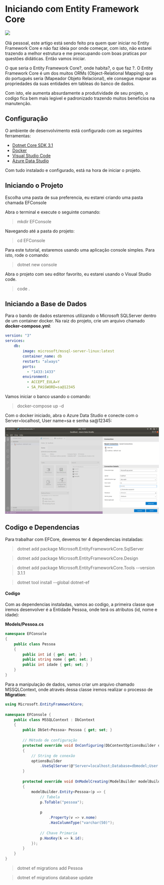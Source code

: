 # Iniciando com Entity Framework Core

![](https://ralmsdeveloper.github.io/assets/images/efcore.png)

Olá pessoal, este artigo está sendo feito pra quem quer iniciar no Entity Framework Core e não faz ideia por onde começar, com isto, não estarei trazendo a melhor estrutura e me preocupando com boas praticas por questões didáticas. Então vamos iniciar.

O que seria o Entity Framework Core?, onde habita?, o que faz ?. O Entity Framework Core é um dos muitos ORMs (Object-Relational Mapping) que do portugués seria (Mapeador Objeto Relacional), ele consegue mapear as propriedades da suas entidades em tableas do banco de dados.

Com isto, ele aumenta absurdamente a produtividade de seu projeto, o codigo fica bem mais legivel e padronizado trazendo muitos beneficios na manutenção.

## Configuração

O ambiente de desenvolvimento está configurado com as seguintes ferramentas:

* [Dotnet Core SDK 3.1](https://dotnet.microsoft.com/download)
* [Docker](https://docs.docker.com/docker-for-windows/install/)
* [Visual Studio Code](https://code.visualstudio.com/download)
* [Azure Data Studio](https://docs.microsoft.com/pt-br/sql/azure-data-studio/download-azure-data-studio?view=sql-server-2017)

Com tudo instalado e configurado, está na hora de iniciar o projeto.

## Iniciando o Projeto

Escolha uma pasta de sua preferencia, eu estarei criando uma pasta chamada EFConsole

Abra o terminal e execute o seguinte comando:
> mkdir EFConsole

Navegando até a pasta do projeto:
> cd EFConsole

Para este tutorial, estaremos usando uma aplicação console simples.
Para isto, rode o comando:
> dotnet new console

Abra o projeto com seu editor favorito, eu estarei usando o Visual Studio code.

> code .

## Iniciando a Base de Dados

Para o bando de dados estaremos utilizando o Microsoft SQLServer dentro de um container docker.
Na raiz do projeto, crie um arquivo chamado **docker-compose.yml**:

``` yml
version: "3"
services:
    db:
        image: microsoft/mssql-server-linux:latest
        container_name: db
        restart: "always"
        ports:
          - "1433:1433"
        environment:
          - ACCEPT_EULA=Y
          - SA_PASSWORD=sa@12345
```

Vamos iniciar o banco usando o comando:

> docker-compose up -d

Com o docker iniciado, abra o Azure Data Studio e conecte com o Server=localhost, User name=sa e senha sa@12345:

![](https://raw.githubusercontent.com/rafaeldias97/EntityFrameworkCore/master/docs/azure_connection.png)


## Codigo e Dependencias

Para trabalhar com EFCore, devemos ter 4 dependencias instaladas:

> dotnet add package Microsoft.EntityFrameworkCore.SqlServer

> dotnet add package Microsoft.EntityFrameworkCore.Design

> dotnet add package Microsoft.EntityFrameworkCore.Tools --version 3.1.1

> dotnet tool install --global dotnet-ef

#### Codigo

Com as dependencias instaladas, vamos ao codigo, a primeira classe que iremos desenvolver é a Entidade Pessoa, onde terá os atributos (id, nome e idade):

**Models/Pessoa.cs**
``` cs
namespace EFConsole 
{
    public class Pessoa
    {
        public int id { get; set; }
        public string nome { get; set; }
        public int idade { get; set; }
    }
}
```
Para a manipulação de dados, vamos criar um arquivo chamado MSSQLContext, onde através dessa classe iremos realizar o processo de **Migration**:

``` cs
using Microsoft.EntityFrameworkCore;

namespace EFConsole {
    public class MSSQLContext : DbContext
    {
        public DbSet<Pessoa> Pessoa { get; set; }

        // Método de configuração
        protected override void OnConfiguring(DbContextOptionsBuilder optionsBuilder) 
        {
            // String de conexão
            optionsBuilder
                .UseSqlServer(@"Server=localhost;Database=dbmodel;User Id=sa;Password=sa@12345;");
        }
        
        protected override void OnModelCreating(ModelBuilder modelBuilder) 
        {
            modelBuilder.Entity<Pessoa>(p => {
                // Tabela
                p.ToTable("pessoa");

                p
                    .Property(v => v.nome)
                    .HasColumnType("varchar(50)");

                // Chave Primaria
                p.HasKey(k => k.id);
            });
        }
    }
}
```

> dotnet ef migrations add Pessoa 

> dotnet ef migrations database update

